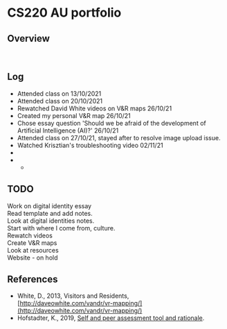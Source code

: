 # CS220 AU portfolio
## Overview


<br>

## Log
- Attended class on 13/10/2021
- Attended class on 20/10/2021
- Rewatched David White videos on V&R maps 26/10/21
- Created my personal V&R map 26/10/21
- Chose essay question 'Should we be afraid of the development of Artificial Intelligence (AI)?' 26/10/21
- Attended class on 27/10/21, stayed after to resolve image upload issue.
- Watched Krisztian's troubleshooting video 02/11/21
- 
- - <br>

## TODO
Work on digital identity essay
<br>
Read template and add notes.
<br>
Look at digital identities notes.
<br>
Start with where I come from, culture.
<br>
Rewatch videos
<br>
Create V&R maps
<br>
Look at resources
<br>
Website - on hold

## References
- White, D., 2013, Visitors and Residents, [http://daveowhite.com/vandr/vr-mapping/](http://daveowhite.com/vandr/vr-mapping/)
- Hofstadter, K., 2019, [Self and peer assessment tool and rationale](https://khofstadter.com/assets/doc/Hofstadter-2019-self-and-peer-assessment-tool-and-rationale.pdf).
